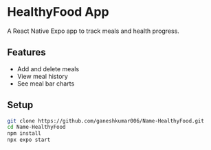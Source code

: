 # HealthyFood App

A React Native Expo app to track meals and health progress.

## Features
- Add and delete meals
- View meal history
- See meal bar charts

## Setup
```bash
git clone https://github.com/ganeshkumar006/Name-HealthyFood.git
cd Name-HealthyFood
npm install
npx expo start

